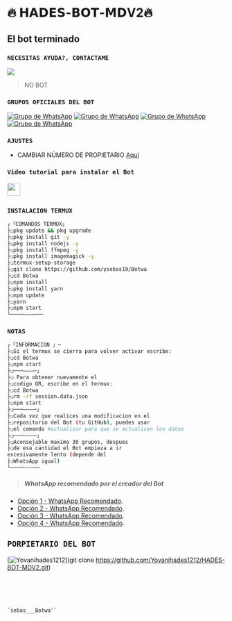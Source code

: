 # **🔥 𝗛𝗔𝗗𝗘𝗦-𝗕𝗢𝗧-𝗠𝗗V2🔥**

## El bot terminado 

### `NECESITAS AYUDA?, CONTACTAME`
<a href="http://wa.me/5212411719888" target="blank"><img src="https://img.shields.io/badge/YOVANI-25D366?style=for-the-badge&logo=whatsapp&logoColor=white" /></a>


> NO BOT
### `GRUPOS OFICIALES DEL BOT`
[![Grupo de WhatsApp](https://img.shields.io/badge/GRUPO_OFICIAL_1-25D366?style=for-the-badge&logo=whatsapp&logoColor=white)](https://chat.whatsapp.com/Lf7uQcrPFiJGvmW6xAQ6SN)
[![Grupo de WhatsApp](https://img.shields.io/badge/GRUPO_OFICIAL_1-25D366?style=for-the-badge&logo=whatsapp&logoColor=white)](https://chat.whatsapp.com/CG5ZPcJ22fL7QjNRzjguD0)
[![Grupo de WhatsApp](https://img.shields.io/badge/GRUPO_OFICIAL_2-25D366?style=for-the-badge&logo=whatsapp&logoColor=white)](https://chat.whatsapp.com/DDm7HC6e5MF9qcdLqB22RQ)
[![Grupo de WhatsApp](https://img.shields.io/badge/GRUPO_OFICIAL_3-25D366?style=for-the-badge&logo=whatsapp&logoColor=white)](https://chat.whatsapp.com/KnpPbr8BN4VDLtwJFMNTtw)
### `AJUSTES`
- CAMBIAR NÚMERO DE PROPIETARIO [Aqui](https://github.com/Yovanihades1212/HADES-BOT-MD/blob/master/config.js)

### `Video tutorial para instalar el Bot`
<a href="https://youtu.be/HoxZuQokeMM"><img height="30" src="https://img.shields.io/badge/YouTube-FF0000?style=for-the-badge&logo=youtube&logoColor=white"></a>&nbsp;&nbsp;

### `INSTALACION TERMUX`
```bash
┌「𝙲𝙾𝙼𝙰𝙽𝙳𝙾𝚂 𝚃𝙴𝚁𝙼𝚄𝚇」
├❏pkg update && pkg upgrade
├❏pkg install git -y
├❏pkg install nodejs -y
├❏pkg install ffmpeg -y
├❏pkg install imagemagick -y
├❏termux-setup-storage
├❏git clone https://github.com/ysebas19/Botwa
├❏cd Botwa
├❏npm install
├❏pkg install yarn
├❏npm update
├❏yarn
├❏npm start
└────ׂ─ׂ─ׂ─ׂ───
```
### `NOTAS`
```bash
┌「𝙸𝙽𝙵𝙾𝚁𝙼𝙰𝙲𝙸𝙾𝙽 」─
├❏Si el termux se cierra para volver activar escribe:
├❏cd Botwa 
├❏npm start 
├❏───ׂ─ׂ─ׂ─ׂ─」
├❏ Para obtener nuevamente el 
├❏codigo QR, escribe en el termux:
├❏cd Botwa
├❏rm -rf session.data.json
├❏npm start 
├❏───ׂ─ׂ─ׂ─ׂ─」
├❏Cada vez que realices una modificacion en el
├❏repositorio del Bot (tu GitHub), puedes usar 
├❏el comando #actualizar para que se actualicen los datos
├❏───ׂ─ׂ─ׂ─ׂ─」
├❏Aconsejable maximo 30 grupos, despues 
├❏de esa cantidad el Bot empieza a ir 
excesivamente lento (depende del
├❏WhatsApp igual)
└────ׂ─ׂ─ׂ─ׂ──
```
> ##### WhatsApp recomendado por el creador del Bot
* [Opción 1 - WhatsApp Recomendado](https://www.mediafire.com/file/gers3gbbubpshji/%C3%8A%C2%99%C3%A1%C2%B4%C2%9Cs%C3%8D%C2%A8%C3%89%C2%AA%C3%8D%C2%A7%C3%89%C2%B4%C3%A1%C2%B7%C2%A8%C3%A1%C2%B4%C2%87%C3%8D%C2%A3s%C3%A1%C2%B7%C2%A1s%C3%8D%C2%A6+%C3%A2%C2%A9%C2%945_Secundario.apk/file).
* [Opción 2 - WhatsApp Recomendado](https://www.mediafire.com/file/444tuerbs99y1d2/%25E2%2598%25A3%25EF%25B8%258F%25E2%259F%25BF%25CD%25A1%25CD%259C%25E2%259C%25AA%25F0%259D%2590%258B%25CD%25A5%25F0%259D%2590%259E%25F0%259D%2590%259A%25E1%25B7%25A7%25F0%259D%2590%259D%25E2%25B7%25A8%25F0%259D%2590%259E%25F0%259D%2590%25AB%25F0%2596%25A3%2594%25F0%259D%2590%2582%25F0%259D%2590%25A8%25E1%25B7%2597%25F0%259D%2590%25A6%25E1%25B7%25A2%25F0%259D%2590%259A%25CD%25A5%25F0%259D%2590%25A7%25E1%25B7%25A4%25F0%259D%2590%259D%25E1%25B7%25A4%25F0%259D%2590%25A8%25E2%2598%2598%25EF%25B8%258E.apk/file).
* [Opción 3 - WhatsApp Recomendado](https://www.mediafire.com/file/drcy3rn45buoyr4/%25E2%2598%25A3%25EF%25B8%258F%25F0%2593%2580%25AC%25F0%259D%2597%25A7%25F0%259D%2597%25B6%25F0%259D%2597%25B8%25E2%259C%2587%25F0%259D%2597%25A7%25F0%259D%2597%25BC%25F0%259D%2597%25B8%25F0%2593%2580%25AC.apk/file).
* [Opción 4 - WhatsApp Recomendado](https://www.mediafire.com/file/pxfksca3yatav5f/%25E0%25A6%2594%25E0%25A7%25A3%25CD%25A1%25CD%259C%25E2%258D%25A3%25E2%2582%25AE%25C9%2584%25C9%258C%25C9%2583%25C3%2598%25E0%25AF%2580%25CD%259C%25E2%2582%25A6%25C6%2597%25E2%2582%25AE%25C9%258C%25C3%2598%25E2%259E%25A3%25E2%259C%25AA_%25E2%25A9%2594-7.apk/file).
## `PORPIETARIO DEL BOT` 
[![Yovanihades1212](https://raw.githubusercontent.com/Yovanihades1212/HADES-BOT-MD/main/media/menus/Menu2.jpg)](git clone https://github.com/Yovanihades1212/HADES-BOT-MDV2.git)
```bash





`sebas___Botwa"` 
```
